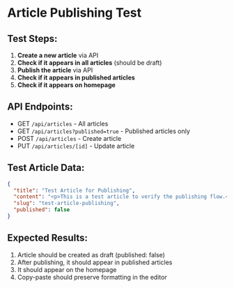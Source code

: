 # Article Publishing Test

## Test Steps:

1. **Create a new article** via API
2. **Check if it appears in all articles** (should be draft)
3. **Publish the article** via API
4. **Check if it appears in published articles**
5. **Check if it appears on homepage**

## API Endpoints:

- GET `/api/articles` - All articles
- GET `/api/articles?published=true` - Published articles only
- POST `/api/articles` - Create article
- PUT `/api/articles/[id]` - Update article

## Test Article Data:

```json
{
  "title": "Test Article for Publishing",
  "content": "<p>This is a test article to verify the publishing flow.</p>",
  "slug": "test-article-publishing",
  "published": false
}
```

## Expected Results:

1. Article should be created as draft (published: false)
2. After publishing, it should appear in published articles
3. It should appear on the homepage
4. Copy-paste should preserve formatting in the editor
